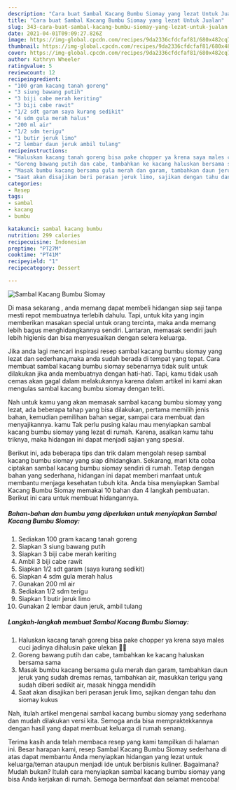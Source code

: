 ```yaml
---
description: "Cara buat Sambal Kacang Bumbu Siomay yang lezat Untuk Jualan"
title: "Cara buat Sambal Kacang Bumbu Siomay yang lezat Untuk Jualan"
slug: 343-cara-buat-sambal-kacang-bumbu-siomay-yang-lezat-untuk-jualan
date: 2021-04-01T09:09:27.826Z
image: https://img-global.cpcdn.com/recipes/9da2336cfdcfaf81/680x482cq70/sambal-kacang-bumbu-siomay-foto-resep-utama.jpg
thumbnail: https://img-global.cpcdn.com/recipes/9da2336cfdcfaf81/680x482cq70/sambal-kacang-bumbu-siomay-foto-resep-utama.jpg
cover: https://img-global.cpcdn.com/recipes/9da2336cfdcfaf81/680x482cq70/sambal-kacang-bumbu-siomay-foto-resep-utama.jpg
author: Kathryn Wheeler
ratingvalue: 5
reviewcount: 12
recipeingredient:
- "100 gram kacang tanah goreng"
- "3 siung bawang putih"
- "3 biji cabe merah keriting"
- "3 biji cabe rawit"
- "1/2 sdt garam saya kurang sedikit"
- "4 sdm gula merah halus"
- "200 ml air"
- "1/2 sdm terigu"
- "1 butir jeruk limo"
- "2 lembar daun jeruk ambil tulang"
recipeinstructions:
- "Haluskan kacang tanah goreng bisa pake chopper ya krena saya males cuci jadinya dihalusin pake ulekan 💪😄"
- "Goreng bawang putih dan cabe, tambahkan ke kacang haluskan bersama sama"
- "Masak bumbu kacang bersama gula merah dan garam, tambahkan daun jeruk yang sudah dremas remas, tambahkan air, masukkan terigu yang sudah diberi sedikit air, masak hingga mendidih"
- "Saat akan disajikan beri perasan jeruk limo, sajikan dengan tahu dan siomay kukus"
categories:
- Resep
tags:
- sambal
- kacang
- bumbu

katakunci: sambal kacang bumbu 
nutrition: 299 calories
recipecuisine: Indonesian
preptime: "PT27M"
cooktime: "PT41M"
recipeyield: "1"
recipecategory: Dessert

---
```



![Sambal Kacang Bumbu Siomay](https://img-global.cpcdn.com/recipes/9da2336cfdcfaf81/680x482cq70/sambal-kacang-bumbu-siomay-foto-resep-utama.jpg)

Di masa  sekarang , anda memang dapat membeli hidangan siap saji tanpa mesti repot membuatnya terlebih dahulu. Tapi, untuk kita yang ingin memberikan masakan special untuk orang tercinta, maka anda memang lebih bagus menghidangkannya sendiri. Lantaran, memasak sendiri jauh lebih higienis dan bisa menyesuaikan dengan selera keluarga.

Jika anda lagi mencari inspirasi resep sambal kacang bumbu siomay yang lezat dan sederhana,maka anda sudah berada di tempat yang tepat. Cara membuat sambal kacang bumbu siomay  sebenarnya tidak sulit untuk dilakukan jika anda membuatnya dengan hati-hati. Tapi, kamu tidak usah cemas akan gagal dalam melakukannya 
karena dalam artikel ini kami akan mengulas sambal kacang bumbu siomay dengan teliti.  



Nah untuk kamu yang akan memasak sambal kacang bumbu siomay yang lezat, ada beberapa tahap yang bisa dilakukan, pertama memilih jenis bahan, kemudian pemilihan bahan segar, sampai cara membuat dan menyajikannya. kamu Tak perlu pusing kalau mau menyiapkan sambal kacang bumbu siomay yang lezat di rumah. Karena, asalkan kamu  tahu triknya, maka hidangan ini dapat menjadi sajian yang spesial.

Berikut ini, ada beberapa tips dan trik dalam mengolah resep sambal kacang bumbu siomay yang siap dihidangkan. Sekarang, mari kita coba ciptakan sambal kacang bumbu siomay sendiri di rumah. Tetap dengan bahan yang sederhana, hidangan ini dapat memberi manfaat untuk membantu menjaga kesehatan tubuh kita. Anda bisa menyiapkan Sambal Kacang Bumbu Siomay memakai 10 bahan dan 4 langkah pembuatan. Berikut ini cara untuk membuat hidangannya.

<!--inarticleads1-->

##### Bahan-bahan dan bumbu yang diperlukan untuk menyiapkan Sambal Kacang Bumbu Siomay:

1. Sediakan 100 gram kacang tanah goreng
1. Siapkan 3 siung bawang putih
1. Siapkan 3 biji cabe merah keriting
1. Ambil 3 biji cabe rawit
1. Siapkan 1/2 sdt garam (saya kurang sedikit)
1. Siapkan 4 sdm gula merah halus
1. Gunakan 200 ml air
1. Sediakan 1/2 sdm terigu
1. Siapkan 1 butir jeruk limo
1. Gunakan 2 lembar daun jeruk, ambil tulang




<!--inarticleads2-->

##### Langkah-langkah membuat Sambal Kacang Bumbu Siomay:

1. Haluskan kacang tanah goreng bisa pake chopper ya krena saya males cuci jadinya dihalusin pake ulekan 💪😄
1. Goreng bawang putih dan cabe, tambahkan ke kacang haluskan bersama sama
1. Masak bumbu kacang bersama gula merah dan garam, tambahkan daun jeruk yang sudah dremas remas, tambahkan air, masukkan terigu yang sudah diberi sedikit air, masak hingga mendidih
1. Saat akan disajikan beri perasan jeruk limo, sajikan dengan tahu dan siomay kukus




Nah, itulah artikel mengenai  sambal kacang bumbu siomay  yang sederhana dan mudah dilakukan versi kita. Semoga anda bisa mempraktekkannya dengan hasil yang dapat membuat keluarga di rumah senang. 

Terima kasih anda telah membaca resep yang kami tampilkan di halaman ini. Besar harapan kami, resep  Sambal Kacang Bumbu Siomay sederhana di atas dapat membantu Anda menyiapkan hidangan yang lezat untuk keluarga/teman ataupun menjadi ide untuk berbisnis kuliner. Bagaimana? Mudah bukan? Itulah cara menyiapkan sambal kacang bumbu siomay yang bisa Anda kerjakan di rumah. Semoga bermanfaat dan selamat mencoba!

